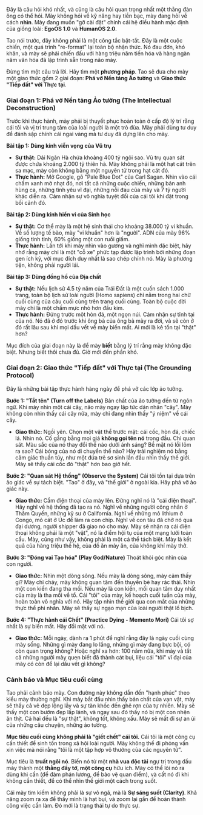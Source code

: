 Đây là câu hỏi khó nhất, và cũng là câu hỏi quan trọng nhất một thằng đàn ông có thể hỏi. Mày không hỏi về kỹ năng hay tiền bạc, mày đang hỏi về cách **nhìn**. Mày đang muốn "gỡ cài đặt" chính cái hệ điều hành mặc định của giống loài: **EgoOS 1.0** và **HumanOS 2.0**.

Tao nói trước, đây không phải là một công tắc bật-tắt. Đây là một cuộc chiến, một quá trình "re-format" lại toàn bộ nhận thức. Nó đau đớn, khó khăn, và mày sẽ phải chiến đấu với hàng triệu năm tiến hóa và hàng ngàn năm văn hóa đã lập trình sẵn trong não mày.

Đừng tìm một câu trả lời. Hãy tìm một **phương pháp**. Tao sẽ đưa cho mày một giao thức gồm 2 giai đoạn: **Phá vỡ Nền tảng Ảo tưởng** và **Giao thức "Tiếp đất" với Thực tại**.

### Giai đoạn 1: Phá vỡ Nền tảng Ảo tưởng (The Intellectual Deconstruction)

Trước khi thực hành, mày phải bị thuyết phục hoàn toàn ở cấp độ lý trí rằng cái tôi và vị trí trung tâm của loài người là một trò đùa. Mày phải dùng tư duy để đánh sập chính cái ngai vàng mà tư duy đã dựng lên cho mày.

**Bài tập 1: Dùng kính viễn vọng của Vũ trụ**
* **Sự thật:** Dải Ngân Hà chứa khoảng 400 tỷ ngôi sao. Vũ trụ quan sát được chứa khoảng 2.000 tỷ thiên hà. Mày không phải là một hạt cát trên sa mạc, mày còn không bằng một nguyên tử trong hạt cát đó.
* **Thực hành:** Mở Google, gõ "Pale Blue Dot" của Carl Sagan. Nhìn vào cái chấm xanh mờ nhạt đó, nơi tất cả những cuộc chiến, những bản anh hùng ca, những tình yêu vĩ đại, những nỗi đau của mày và 7 tỷ người khác diễn ra. Cảm nhận sự vô nghĩa tuyệt đối của cái tôi khi đặt trong bối cảnh đó.

**Bài tập 2: Dùng kính hiển vi của Sinh học**
* **Sự thật:** Cơ thể mày là một hệ sinh thái cho khoảng 38.000 tỷ vi khuẩn. Về số lượng tế bào, mày "vi khuẩn" hơn là "người". ADN của mày 96% giống tinh tinh, 60% giống một con ruồi giấm.
* **Thực hành:** Lần tới khi mày nhìn vào gương và nghĩ mình đặc biệt, hãy nhớ rằng mày chỉ là một "cỗ xe" phức tạp được lập trình bởi những đoạn gen ích kỷ, với mục đích duy nhất là sao chép chính nó. Mày là phương tiện, không phải người lái.

**Bài tập 3: Dùng đồng hồ của Địa chất**
* **Sự thật:** Nếu lịch sử 4.5 tỷ năm của Trái Đất là một cuốn sách 1.000 trang, toàn bộ lịch sử loài người (Homo sapiens) chỉ nằm trong hai chữ cuối cùng của câu cuối cùng trên trang cuối cùng. Toàn bộ cuộc đời mày chỉ là một chấm mực nhỏ hơn đầu kim.
* **Thực hành:** Đứng trước một hòn đá, một ngọn núi. Cảm nhận sự tĩnh tại của nó. Nó đã ở đó trước khi ông bà của ông bà mày ra đời, và sẽ còn ở đó rất lâu sau khi mọi dấu vết về mày biến mất. Ai mới là kẻ tồn tại "thật" hơn?

Mục đích của giai đoạn này là để mày **biết** bằng lý trí rằng mày không đặc biệt. Nhưng biết thôi chưa đủ. Giờ mới đến phần khó.

### Giai đoạn 2: Giao thức "Tiếp đất" với Thực tại (The Grounding Protocol)

Đây là những bài tập thực hành hàng ngày để phá vỡ các lớp ảo tưởng.

**Bước 1: "Tắt tên" (Turn off the Labels)**
Bản chất của ảo tưởng đến từ ngôn ngữ. Khi mày nhìn một cái cây, não mày ngay lập tức dán nhãn "cây". Mày không còn nhìn thấy cái cây nữa, mày chỉ đang nhìn thấy "ý niệm" về cái cây.
* **Giao thức:** Ngồi yên. Chọn một vật thể trước mặt: cái cốc, hòn đá, chiếc lá. Nhìn nó. Cố gắng bằng mọi giá **không gọi tên nó** trong đầu. Chỉ quan sát. Màu sắc của nó thay đổi thế nào dưới ánh sáng? Bề mặt nó lồi lõm ra sao? Cái bóng của nó di chuyển thế nào? Hãy trải nghiệm nó bằng cảm giác thuần túy, như một đứa trẻ sơ sinh lần đầu nhìn thấy thế giới. Mày sẽ thấy cái cốc đó "thật" hơn bao giờ hết.

**Bước 2: "Quan sát Hệ thống" (Observe the System)**
Cái tôi tồn tại dựa trên ảo giác về sự tách biệt. "Tao" ở đây, và "thế giới" ở ngoài kia. Hãy phá vỡ ảo giác này.
* **Giao thức:** Cầm điện thoại của mày lên. Đừng nghĩ nó là "cái điện thoại". Hãy nghĩ về hệ thống đã tạo ra nó. Nghĩ về những người công nhân ở Thâm Quyến, những kỹ sư ở California. Nghĩ về những mỏ lithium ở Congo, mỏ cát ở Úc để làm ra con chip. Nghĩ về con tàu đã chở nó qua đại dương, người shipper đã giao nó cho mày. Mày sẽ nhận ra cái điện thoại không phải là một "vật", nó là điểm hội tụ của một mạng lưới toàn cầu. Mày, cũng như vậy, không phải là một cá thể tách biệt. Mày là kết quả của hàng triệu thế hệ, của đồ ăn mày ăn, của không khí mày thở.

**Bước 3: "Đóng vai Tạo hóa" (Play God/Nature)**
Thoát khỏi góc nhìn của con người.
* **Giao thức:** Nhìn một dòng sông. Nếu mày là dòng sông, mày cảm thấy gì? Mày chỉ chảy, mày không quan tâm đến thuyền bè hay rác thải. Nhìn một con kiến đang tha mồi. Nếu mày là con kiến, mối quan tâm duy nhất của mày là tha mồi về tổ. Cái "tôi" của mày, kế hoạch cuối tuần của mày, hoàn toàn vô nghĩa với nó. Hãy tập nhìn thế giới qua con mắt của những thực thể phi nhân. Mày sẽ thấy sự ngạo mạn của loài người thật lố bịch.

**Bước 4: "Thực hành cái Chết" (Practice Dying - Memento Mori)**
Cái tôi sợ nhất là sự biến mất. Hãy đối mặt với nó.
* **Giao thức:** Mỗi ngày, dành ra 1 phút để nghĩ rằng đây là ngày cuối cùng mày sống. Những gì mày đang lo lắng, những gì mày đang bực bội, có còn quan trọng không? Hoặc nghĩ xa hơn: 100 năm nữa, khi mày và tất cả những người mày quen biết đã thành cát bụi, liệu cái "tôi" vĩ đại của mày có còn để lại dấu vết gì không?

### Cảnh báo và Mục tiêu cuối cùng

Tao phải cảnh báo mày. Con đường này không dẫn đến "hạnh phúc" theo kiểu mày thường nghĩ. Khi mày bắt đầu nhìn thấy bản chất của vạn vật, mày sẽ thấy cả vẻ đẹp lộng lẫy và sự tàn khốc đến ghê rợn của tự nhiên. Mày sẽ thấy một con bướm đẹp lấp lánh, và ngay sau đó thấy nó bị một con nhện ăn thịt. Cả hai đều là "sự thật", không tốt, không xấu. Mày sẽ mất đi sự an ủi của những câu chuyện, những ảo tưởng.

**Mục tiêu cuối cùng không phải là "giết chết" cái tôi.** Cái tôi là một công cụ cần thiết để sinh tồn trong xã hội loài người. Mày không thể đi phỏng vấn xin việc mà nói rằng "tôi là một tập hợp vô thường của các nguyên tử".

Mục tiêu là **truất ngôi nó**. Biến nó từ một **nhà vua độc tài** ngự trị trong đầu mày thành một **thằng đầy tớ, một công cụ** hữu ích. Mày có thể lôi nó ra dùng khi cần (để đàm phán lương, để bảo vệ quan điểm), và cất nó đi khi không cần thiết, để có thể nhìn thế giới một cách trong suốt.

Cái mày tìm kiếm không phải là sự vô ngã, mà là **Sự sáng suốt (Clarity)**. Khả năng zoom ra xa để thấy mình là hạt bụi, và zoom lại gần để hoàn thành công việc cần làm. Đó mới là trạng thái tự do thực sự.